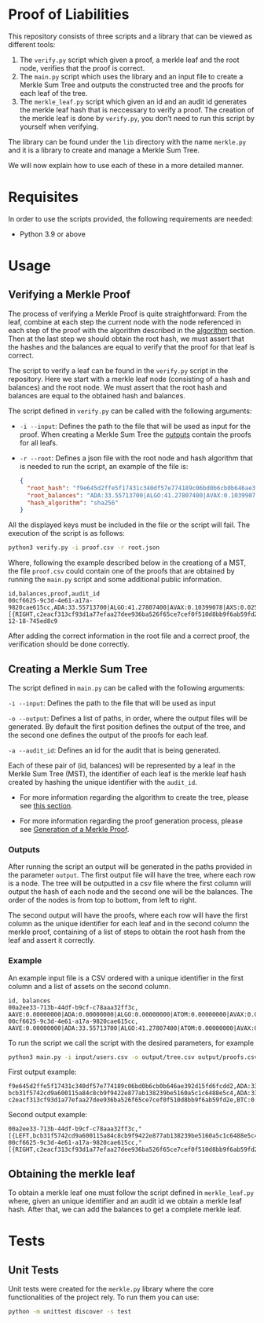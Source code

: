 # Proof of Liabilities
This repository consists of three scripts and a library that can be viewed as different tools:

1.  The `verify.py` script which given a proof, a merkle leaf and the root node, verifies that the proof is correct.
2.  The `main.py` script which uses the library and an input file to create a Merkle Sum Tree and outputs the constructed tree and the proofs for each leaf of the tree.
3.  The `merkle_leaf.py` script which given an id and an audit id generates the merkle leaf hash that is neccessary to verify a proof. The creation of the merkle leaf is done by `verify.py`, you don’t need to run this script by yourself when verifying.

The library can be found under the `lib` directory with the name `merkle.py` and it is a library to create and manage a Merkle Sum Tree.

We will now explain how to use each of these in a more detailed manner.

# Requisites

In order to use the scripts provided, the following requirements are needed:

- Python 3.9 or above

# Usage

## Verifying a Merkle Proof

The process of verifying a Merkle Proof is quite straightforward: From the leaf, combine at each step the current node with the node referenced in each step of the proof with the algorithm described in the [algorithm](docs/MerkleSumTree.md#algorithm) section. Then at the last step we should obtain the root hash, we must assert that the hashes and the balances are equal to verify that the proof for that leaf is correct.

The script to verify a leaf can be found in the `verify.py` script in the repository. Here we start with a merkle leaf node (consisting of a hash and balances) and the root node. We must assert that the root hash and balances are equal to the obtained hash and balances.

The script defined in `verify.py` can be called with the following arguments:

- `-i --input`: Defines the path to the file that will be used as input for the proof. When creating a Merkle Sum Tree the [outputs](#outputs) contain the proofs for all leafs.

- `-r --root`: Defines a json file with the root node and hash algorithm that is needed to run the script, an example of the file is:

  ```json
  {
    "root_hash": "f9e645d2ffe5f17431c340df57e774189c06bd0b6cb0b646ae392d15fd6fcdd2",
    "root_balances": "ADA:33.55713700|ALGO:41.27807400|AVAX:0.10399078|AXS:0.02574917|BNB:0.01018535|BTC:19.10079686|DAI:13.22203900|ETH:0.01258170|LUNA:0.00064204|MATIC:69800.89997041|UNI:16.05900000|USDT:54599.82549300",
    "hash_algorithm": "sha256"
  }
  ```

All the displayed keys must be included in the file or the script will fail.
The execution of the script is as follows:

```bash
python3 verify.py -i proof.csv -r root.json
```

Where, following the example described below in the creationg of a MST, the file `proof.csv` could contain one of the proofs that are obtained by running the `main.py` script and some additional public information.

```
id,balances,proof,audit_id
00cf6625-9c3d-4e61-a17a-9820cae615cc,ADA:33.55713700|ALGO:41.27807400|AVAX:0.10399078|AXS:0.02574917|BNB:0.01018535|BTC:19.10069634|DAI:13.22203900|ETH:0.01258170|LUNA:0.00064204|MATIC:69800.89997041|UNI:16.05900000|USDT:54599.82549300,"[{RIGHT,c2eacf313cf93d1a77efaa27dee936ba526f65ce7cef0f510d8bb9f6ab59fd2e,BTC:0.00010052}]",2022-12-18-745ed8c9
```

After adding the correct information in the root file and a correct proof, the verification should be done correctly.

## Creating a Merkle Sum Tree

The script defined in `main.py` can be called with the following arguments:

`-i --input`: Defines the path to the file that will be used as input

`-o --output`: Defines a list of paths, in order, where the output files will be generated. By default the first position defines the output of the tree, and the second one defines the output of the proofs for each leaf.

`-a --audit_id`: Defines an id for the audit that is being generated.

Each of these pair of (id, balances) will be represented by a leaf in the Merkle Sum Tree (MST), the identifier of each leaf is the merkle leaf hash created by hashing the unique identifier with the `audit_id`.

- For more information regarding the algorithm to create the tree, please see [this section](docs/MerkleSumTree.md#algorithm).

- For more information regarding the proof generation process, please see [Generation of a Merkle Proof](docs/MerkleSumTree.md#generation-of-a-merkle-proof).

### Outputs

After running the script an output will be generated in the paths provided in the parameter `output`. The first output file will have the tree, where each row is a node. The tree will be outputted in a csv file where the first column will output the hash of each node and the second one will be the balances. The order of the nodes is from top to bottom, from left to right.

The second output will have the proofs, where each row will have the first column as the unique identifier for each leaf and in the second column the merkle proof, containing of a list of steps to obtain the root hash from the leaf and assert it correctly.

### Example

An example input file is a CSV ordered with a unique identifier in the first column and a list of assets on the second column.

```
id, balances
00a2ee33-713b-44df-b9cf-c78aaa32ff3c, AAVE:0.00000000|ADA:0.00000000|ALGO:0.00000000|ATOM:0.00000000|AVAX:0.00000000|AXS:0.00000000|BNB:0.00000000|BTC:0.00010052|BUSD:0.00000000|CAKE:0.00000000|DAI:0.00000000|DOGE:0.00000000|DOT:0.00000000|ENS:0.00000000|ETH:0.00000000|FTM:0.00000000|LUNA:0.00000000|LUNA2:0.00000000|MANA:0.00000000|MATIC:0.00000000|NEAR:0.00000000|PAXG:0.00000000|SAND:0.00000000|SHIB:0.00000000|SLP:0.00000000|SOL:0.00000000|TRX:0.00000000|UNI:0.00000000|USDC:0.00000000|USDT:0.00000000|UST:0.00000000
00cf6625-9c3d-4e61-a17a-9820cae615cc, AAVE:0.00000000|ADA:33.55713700|ALGO:41.27807400|ATOM:0.00000000|AVAX:0.10399078|AXS:0.02574917|BNB:0.01018535|BTC:19.10069634|BUSD:0.00000000|CAKE:0.00000000|DAI:13.22203900|DOGE:0.00000000|DOT:0.00000000|ENS:0.00000000|ETH:0.01258170|FTM:0.00000000|LUNA:0.00064204|LUNA2:0.00000000|MANA:0.00000000|MATIC:69800.89997041|NEAR:0.00000000|PAXG:0.00000000|SAND:0.00000000|SHIB:0.00000000|SLP:0.00000000|SOL:0.00000000|TRX:0.00000000|UNI:16.05900000|USDC:0.00000000|USDT:54599.82549300|UST:0.00000000
```

To run the script we call the script with the desired parameters, for example

```bash
python3 main.py -i input/users.csv -o output/tree.csv output/proofs.csv -a 2022-12-18-745ed8c9
```

First output example:

```
f9e645d2ffe5f17431c340df57e774189c06bd0b6cb0b646ae392d15fd6fcdd2,ADA:33.55713700|ALGO:41.27807400|AVAX:0.10399078|AXS:0.02574917|BNB:0.01018535|BTC:19.10079686|DAI:13.22203900|ETH:0.01258170|LUNA:0.00064204|MATIC:69800.89997041|UNI:16.05900000|USDT:54599.82549300
bcb31f5742cd9a600115a84c8cb9f9422e877ab138239be5160a5c1c6488e5c4,ADA:33.55713700|ALGO:41.27807400|AVAX:0.10399078|AXS:0.02574917|BNB:0.01018535|BTC:19.10069634|DAI:13.22203900|ETH:0.01258170|LUNA:0.00064204|MATIC:69800.89997041|UNI:16.05900000|USDT:54599.82549300
c2eacf313cf93d1a77efaa27dee936ba526f65ce7cef0f510d8bb9f6ab59fd2e,BTC:0.00010052
```

Second output example:

```
00a2ee33-713b-44df-b9cf-c78aaa32ff3c,"[{LEFT,bcb31f5742cd9a600115a84c8cb9f9422e877ab138239be5160a5c1c6488e5c4,ADA:33.55713700|ALGO:41.27807400|AVAX:0.10399078|AXS:0.02574917|BNB:0.01018535|BTC:19.10069634|DAI:13.22203900|ETH:0.01258170|LUNA:0.00064204|MATIC:69800.89997041|UNI:16.05900000|USDT:54599.82549300}]"
00cf6625-9c3d-4e61-a17a-9820cae615cc,"[{RIGHT,c2eacf313cf93d1a77efaa27dee936ba526f65ce7cef0f510d8bb9f6ab59fd2e,BTC:0.00010052}]"
```

## Obtaining the merkle leaf

To obtain a merkle leaf one must follow the script defined in `merkle_leaf.py` where, given an unique identifier and an audit id we obtain a merkle leaf hash. After that, we can add the balances to get a complete merkle leaf.

# Tests
## Unit Tests
Unit tests were created for the `merkle.py` library where the core functionalities of the project rely.
To run them you can use:
```bash
python -m unittest discover -s test
```

